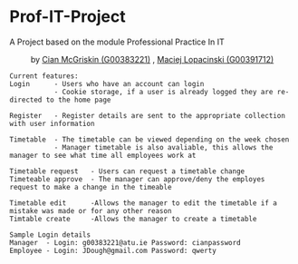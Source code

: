 # Prof-IT-Project
A Project based on the module Professional Practice In IT

<p align="center">
by <a href="https://github.com/CianMcGriskin">Cian McGriskin (G00383221)</a>
, <a href="https://github.com/Juice234">Maciej Lopacinski (G00391712)</a>

    Current features:
    Login      - Users who have an account can login
               - Cookie storage, if a user is already logged they are re-directed to the home page
               
    Register   - Register details are sent to the appropriate collection with user information
    
    Timetable  - The timetable can be viewed depending on the week chosen
               - Manager timetable is also avaliable, this allows the manager to see what time all employees work at
               
    Timetable request   - Users can request a timetable change
    Timeteable approve  - The manager can approve/deny the employes request to make a change in the timeable
    
    Timetable edit      -Allows the manager to edit the timetable if a mistake was made or for any other reason
    Timtable create     -Allows the manager to create a timetable
    
    Sample Login details
    Manager  - Login: g00383221@atu.ie Password: cianpassword
    Employee - Login: JDough@gmail.com Password: qwerty
</p>
